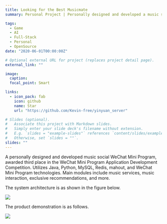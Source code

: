 ```yaml
---
title: Looking for the Best Musicmate
summary: Personal Project | Personally designed and developed a music social WeChat mini-program, aiming to find the best friends through music.

tags:
  - Game
  - AI
  - Full-Stack
  - Personal
  - OpenSource
date: "2020-06-01T00:00:00Z"

# Optional external URL for project (replaces project detail page).
external_link: ""

image:
  caption:
  focal_point: Smart

links:
  - icon_pack: fab
    icon: github
    name: Star
    url: "https://github.com/Kevin-free/yinyuan_server"

# Slides (optional).
#   Associate this project with Markdown slides.
#   Simply enter your slide deck's filename without extension.
#   E.g. `slides = "example-slides"` references `content/slides/example-slides.md`.
#   Otherwise, set `slides = ""`.
slides: ""
---
```


A personally designed and developed music social WeChat Mini Program, awarded third place in the WeChat Mini Program Application Development Competition. Utilizes Java, Python, MySQL, Redis, mahout, and WeChat Mini Program technologies. Main modules include music services, music interaction, exclusive recommendations, and more.

The system architecture is as shown in the figure below.

![](https://img.ifree258.top/yinyuan/docs/%E7%B3%BB%E7%BB%9F%E6%9E%B6%E6%9E%84%E5%9B%BE.png)

The product demonstration is as follows.

![](https://img.ifree258.top/yinyuan/docs/demo.gif)
